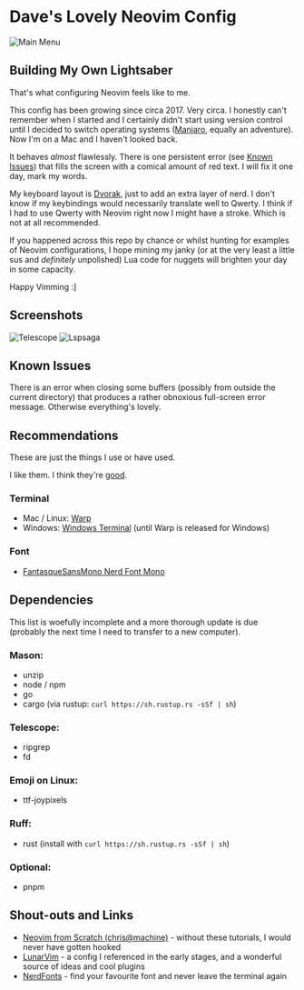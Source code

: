 # Dave's Lovely Neovim Config
![Main Menu](https://github.com/D4n93r3ux/davevim/assets/61416292/7f3e14fc-8b66-472e-a97c-382e689a4347)

## Building My Own Lightsaber
That's what configuring Neovim feels like to me.

This config has been growing since circa 2017. Very circa. I honestly can't
remember when I started and I certainly didn't start using version control
until I decided to switch operating systems ([Manjaro](https://manjaro.org/),
equally an adventure). Now I'm on a Mac and I haven't looked back.

It behaves _almost_ flawlessly. There is one persistent error (see [Known
Issues](#known-issues)) that fills the screen with a comical amount of red
text. I will fix it one day, mark my words.

My keyboard layout is
[Dvorak](https://en.wikipedia.org/wiki/Dvorak_keyboard_layout), just to add an
extra layer of nerd. I don't know if my keybindings would necessarily translate
well to Qwerty. I think if I had to use Qwerty with Neovim right now I might
have a stroke. Which is not at all recommended.

If you happened across this repo by chance or whilst hunting for examples of
Neovim configurations, I hope mining my janky (or at the very least a little
sus and _definitely_ unpolished) Lua code for nuggets will brighten your day in
some capacity.

Happy Vimming :]

## Screenshots
![Telescope](https://github.com/D4n93r3ux/davevim/assets/61416292/9e21ec6c-6fae-4721-8f14-4170306d70ca)
![Lspsaga](https://github.com/D4n93r3ux/davevim/assets/61416292/bb9020b0-1ed6-4b13-a10f-61c1e35414fd)

## Known Issues
<a name="known-issues"></a>
There is an error when closing some buffers (possibly from outside the current
directory) that produces a rather obnoxious full-screen error message.
Otherwise everything's lovely.

## Recommendations
These are just the things I use or have used. 

I like them. I think they're [good](https://youtu.be/MRePWTVNnPo?si=7JLYgppubmAHFln3&t=405).

### Terminal
- Mac / Linux: [Warp](https://www.warp.dev/linux-terminal)
- Windows: [Windows Terminal](https://apps.microsoft.com/detail/9n0dx20hk701?rtc=1&hl=en-gb&gl=GB) (until Warp is released for Windows)

### Font
- [FantasqueSansMono Nerd Font Mono](https://www.programmingfonts.org/#fantasque-sans)

## Dependencies
This list is woefully incomplete and a more thorough update is due (probably
the next time I need to transfer to a new computer).

### Mason:
- unzip
- node / npm
- go
- cargo (via rustup: `curl https://sh.rustup.rs -sSf | sh`)

### Telescope:
- ripgrep
- fd

### Emoji on Linux:
- ttf-joypixels

### Ruff:
- rust (install with `curl https://sh.rustup.rs -sSf | sh`)

### Optional:
- pnpm

## Shout-outs and Links
- [Neovim from Scratch (chris@machine)](https://www.youtube.com/playlist?list=PLhoH5vyxr6Qq41NFL4GvhFp-WLd5xzIzZ) - without these tutorials, I would never have gotten hooked
- [LunarVim](https://www.lunarvim.org/) - a config I referenced in the early stages, and a wonderful source of ideas and cool plugins
- [NerdFonts](https://www.nerdfonts.com/) - find your favourite font and never leave the terminal again
